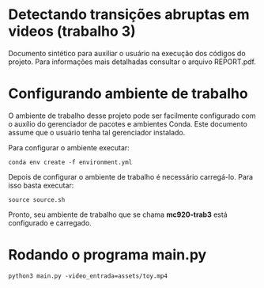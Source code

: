 # Detectando transições abruptas em videos (trabalho 3)
Documento sintético para auxiliar o usuário na execução dos códigos do projeto. Para informações mais detalhadas consultar o arquivo REPORT.pdf.

# Configurando ambiente de trabalho
O ambiente de trabalho desse projeto pode ser facilmente configurado com o auxílio do gerenciador de pacotes e ambientes Conda. Este documento assume que o usuário tenha tal gerenciador instalado.

Para configurar o ambiente executar:

```
conda env create -f environment.yml
```

Depois de configurar o ambiente de trabalho é necessário carregá-lo. Para isso basta executar:

```
source source.sh
```

Pronto, seu ambiente de trabalho que se chama **mc920-trab3** está configurado e carregado.

# Rodando o programa main.py

```
python3 main.py -video_entrada=assets/toy.mp4
```
